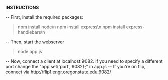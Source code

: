**INSTRUCTIONS**

-- First, install the required packages:
>npm install node\n
>npm install express\n
>npm install express-handlebars\n

-- Then, start the webserver
>node app.js

-- Now, connect a client at localhost:9082. If you need to specify a different port change the "app.set('port', 9082);" in app.js
-- If you're on flip, connect via http://flip1.engr.oregonstate.edu:9082/